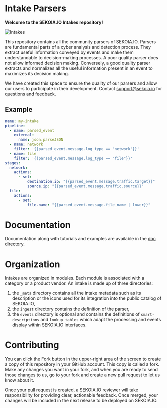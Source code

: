 # Intake Parsers

**Welcome to the SEKOIA.IO Intakes repository!**

![Intakes](https://github.com/SEKOIA-IO/intakes/actions/workflows/main.yml/badge.svg)

This repository contains all the community parsers of SEKOIA.IO. Parsers are fundamental parts of a cyber analysis and detection process. They extract useful information conveyed by events and make them understandable to decision-making processes. A poor quality parser does not allow informed decision making. Conversely, a good quality parser extracts and normalizes all the useful information present in an event to maximizes its decision making.

We have created this space to ensure the quality of our parsers and allow our users to participate in their development.
Contact support@sekoia.io for questions and feedback.

## Example

```yaml
name: my-intake
pipeline:
  - name: parsed_event
    external:
      name: json.parseJSON
  - name: network
    filter: '{{parsed_event.message.log_type == "network"}}'
  - name: file
    filter: '{{parsed_event.message.log_type == "file"}}'
stages:
  network:
    actions:
      - set:
          destination.ip: "{{parsed_event.message.traffic.target}}"
          source.ip: "{{parsed_event.message.traffic.source}}"
  file:
    actions:
      - set:
          file.name: "{{parsed_event.message.file_name | lower}}"
```

# Documentation

Documentation along with tutorials and examples are available in the [doc](./doc) directory.

# Organization

Intakes are organized in modules. Each module is associated with a category or a product vendor.
An intake is made up of three directories:

1. the `_meta` directory contains all the intake metadata such as its description or the icons used for its integration into the public catalog of SEKOIA.IO,
2. the `ingest` directory contains the definition of the parser,
3. the `events` directory is optional and contains the definitions of `smart-descriptions` and `lookup tables` which adapt the processing and events display within SEKOIA.IO interfaces.

# Contributing

You can click the Fork button in the upper-right area of the screen to create a copy of this repository in your GitHub account. This copy is called a fork. Make any changes you want in your fork, and when you are ready to send those changes to us, go to your fork and create a new pull request to let us know about it.

Once your pull request is created, a SEKOIA.IO reviewer will take responsibility for providing clear, actionable feedback. Once merged, your changes will be included in the next release to be deployed on SEKOIA.IO.
